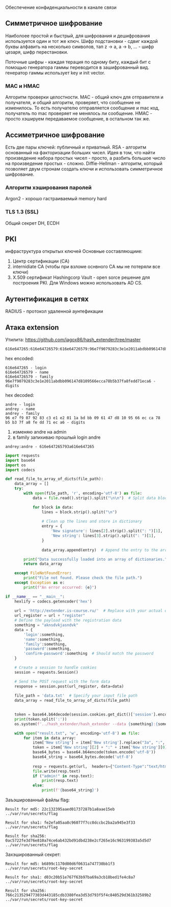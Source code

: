 Обеспечение конфиденциальности в канале связи
## Симметричное шифрование
Наиболоее простой и быстрый, для шифрования и дешифрования используется один и тот же ключ.
Шифр подстановки - сдвиг каждой буквы алфавить на несколько символов, тап z -> a, a -> b, ... - шифр цезаря, шифр перестановки.

Поточные шифры - каждая терация по одному биту, каждый бит с помощью генератора гаммы переводится в зашифрованный вид.
генератор гаммы использует key и init vector.
### MAC и HMAC
Алгоритм проверки целостности.
MAC - общий ключ для отправителя и получателя, и общий алгоритм, проверяет, что сообщение не изменилось. То есть получателю отправляется сообщение и mac код, получатель по mac проверяет не менялось ли сообщение.
HMAC - просто хэшируем передаваемое сообщение, в остальном так же.
## Ассиметричное шифрование
Есть две пары ключей: публичный и приватный.
RSA - алгоритм основанный на факторизации больших чисел. Идея в том, что найти произведение набора простых чисел - просто, а разбить большое число на произведение простых - сложно.
Diffie-Hellman - алгоритм, который позволяет двум стронам создать ключи и использовать симметричное шифрование.
### Алгоритм хэширования паролей
Argon2 - хорошо гастраиваемый memory hard 
### TLS 1.3 (SSL)
Общий секрет DH, ECDH
## PKI 
инфраструктура открытых ключей
Основные составляющиие:
1) Центр сертификации (CA)
2) internidiate CA (чтобы при взломе оснвного CA мы не потеряли все ключи)
3) X.509 сертификат 
Hashingcorp Vault - open sorce решение для построения PKI. Для Windows можно использовать AD CS.

## Аутентификация в сетях
RADIUS - протокол удаленной аунтефикации

## Атака extension
Утилита: https://github.com/iagox86/hash_extender/tree/master
```
616e647265:616e64726579:616e64726579:96e7f9079283c3e1e2011abdbb096147d8109566ecca78b5b37fa8fedd71eca6
```

hex encoded:
```
616e647265 - login
616e64726579 - name
616e64726579 - family
96e7f9079283c3e1e2011abdbb096147d8109566ecca78b5b37fa8fedd71eca6 - digits
```
hex decoded:
```
andre - login
andrey - name
andrey - family
96 e7 f9 07 92 83 c3 e1 e2 01 1a bd bb 09 61 47 d8 10 95 66 ec ca 78 b5 b3 7f a8 fe dd 71 ec a6 - digits
```

1) изменяю andre на admin
2) в family запихиваю прошлый login andre
```
andrey:andre - 616e647265793a616e647265
```

```python
import requests
import base64
import os
import codecs

def read_file_to_array_of_dicts(file_path):
    data_array = []
    try:
        with open(file_path, 'r', encoding='utf-8') as file:
            data = file.read().strip().split("\n\n")  # Split data blocks

            for block in data:
                lines = block.strip().split("\n")
                
                # Clean up the lines and store in dictionary
                entry = {
                    'New signature': lines[2].strip().split(": ")[1],
                    'New string': lines[3].strip().split(": ")[1],
                }
                
                data_array.append(entry)  # Append the entry to the array

        print("Data successfully loaded into an array of dictionaries.")
        return data_array

    except FileNotFoundError:
        print("File not found. Please check the file path.")
    except Exception as e:
        print(f"An error occurred: {e}")

if __name__ == "__main__":
    hexlify = codecs.getencoder('hex')
    
    url = 'http://extender.is-course.ru/'  # Replace with your actual endpoint
    url_register = url + "register"
    # Define the payload with the registration data
    something = "aknsdvkjasndvk"
    data = {
        'login':something,
        'name':something,
        'family':something,
        'password':something,
        'confirm-password':something  # Should match the password
    }

    # Create a session to handle cookies
    session = requests.Session()

    # Send the POST request with the form data
    response = session.post(url_register, data=data)
    
    file_path = 'data.txt'  # Specify your input file path
    data_array = read_file_to_array_of_dicts(file_path)

    
    token = base64.b64decode(session.cookies.get_dict()['session'].encode('utf-8')).decode('utf-8')
    print(token.split(':'))
    os.system(f'../hash_extender/hash_extender --data {something}:{something}:{something} --secret-min=1 --secret-max=200 --append :admin --signature={token.split(":")[3]} --format=sha256 > data.txt ')

    with open("result.txt", 'w', encoding='utf-8') as file:
        for item in data_array:
            item['New string'] = item['New string'].replace("3a", ":", 1)[::-1].replace("a3", ":", 1)[::-1].split(":")
            token = item['New string'][2] + ":" + item['New string'][0] + ":" + item['New string'][1] + ":" +item['New signature']
            base64_bytes = base64.b64encode(token.encode('utf-8'))
            base64_string = base64_bytes.decode('utf-8')
            
            resp = requests.get(url,  headers={"Content-Type":"text/html", "Cookie": f"session={base64_string}"})
            file.write(resp.text)
            if ("admin!" in resp.text):
                print(resp.text)
            else:
                print(f'{base64_string}')         
```




Заъэшированный файлы flag:
```
Result for md5: 22c132395aaed01737287b1a8aae15eb  ../var/run/secrets/flag

Result for sha1: fe2efa05aa8c96077f7cc0dccbc2ba2a945e3f33  ../var/run/secrets/flag

Result for sha256: 0ac5722fe3d76e810a74ce6ab432bd91dbd238e2cf265e16c963199383a5d5d7  ../var/run/secrets/flag
```
Захэшированный секрет:
```
Result for md5: b6899c1170d00d6f0631a747730bb1f3  ../var/run/secrets/root-key-secret

Result for sha1: d03c20b51e767f63b97ba69a3cb18bed1fe4c8a7  ../var/run/secrets/root-key-secret

Result for sha256: 766c213529477303d443185cdb3380fea3d53d793f5f4c840529d361b32589b2  ../var/run/secrets/root-key-secret
```